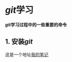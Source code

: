 # $git$学习  

**$git$学习过程中的一些重要的命令**  

## 1. 安装$git$

这是一个地址[我的笔记](https://notes.orangex4.cool/?git=github&github=yuanlang1/Notestoken=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)  
